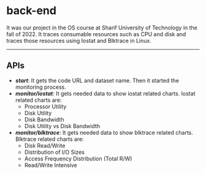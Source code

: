 # back-end
It was our project in the OS course at Sharif University of Technology in the fall of 2022. It traces consumable resources such as CPU and disk and traces those resources using Iostat and Blktrace in Linux.

---
## APIs
- ***start***: It gets the code URL and dataset name. Then it started the monitoring process.
- ***monitor/iostat***: It gets needed data to show iostat related charts. Iostat related charts are:
  - Processor Utility
  - Disk Utility
  - Disk Bandwidth
  - Disk Utility vs Disk Bandwidth
- ***monitor/blktrace***: It gets needed data to show blktrace related charts. Blktrace related charts are:
  - Disk Read/Write
  - Distribution of I/O Sizes
  - Access Frequency Distribution (Total R/W)
  - Read/Write Intensive
